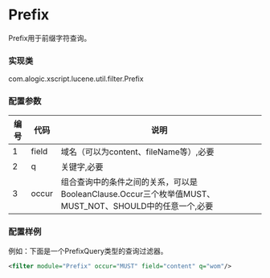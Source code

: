 Prefix
===========

Prefix用于前缀字符查询。

### 实现类

com.alogic.xscript.lucene.util.filter.Prefix

### 配置参数

| 编号 | 代码 | 说明 |
| ---- | ---- | ---- |
| 1 | field | 域名（可以为content、fileName等）,必要|
| 2 | q | 关键字,必要 |
| 3 | occur | 组合查询中的条件之间的关系，可以是BooleanClause.Occur三个枚举值MUST、MUST_NOT、SHOULD中的任意一个,必要 | 

### 配置样例

例如：下面是一个PrefixQuery类型的查询过滤器。

```xml
<filter module="Prefix" occur="MUST" field="content" q="wom"/>

```
